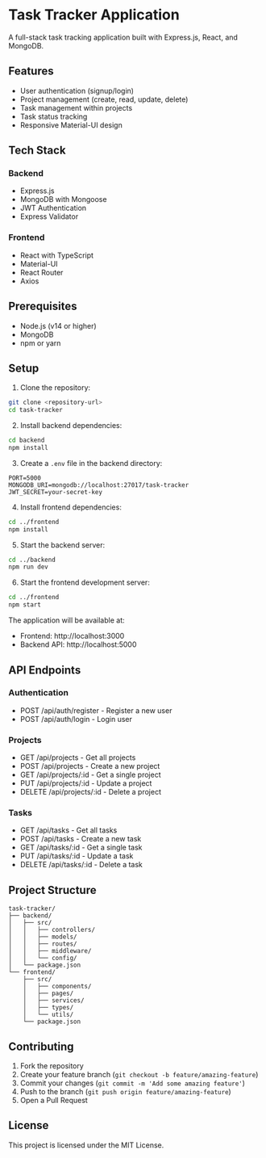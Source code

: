# Task Tracker Application

A full-stack task tracking application built with Express.js, React, and MongoDB.

## Features

- User authentication (signup/login)
- Project management (create, read, update, delete)
- Task management within projects
- Task status tracking
- Responsive Material-UI design

## Tech Stack

### Backend
- Express.js
- MongoDB with Mongoose
- JWT Authentication
- Express Validator

### Frontend
- React with TypeScript
- Material-UI
- React Router
- Axios

## Prerequisites

- Node.js (v14 or higher)
- MongoDB
- npm or yarn

## Setup

1. Clone the repository:
```bash
git clone <repository-url>
cd task-tracker
```

2. Install backend dependencies:
```bash
cd backend
npm install
```

3. Create a `.env` file in the backend directory:
```
PORT=5000
MONGODB_URI=mongodb://localhost:27017/task-tracker
JWT_SECRET=your-secret-key
```

4. Install frontend dependencies:
```bash
cd ../frontend
npm install
```

5. Start the backend server:
```bash
cd ../backend
npm run dev
```

6. Start the frontend development server:
```bash
cd ../frontend
npm start
```

The application will be available at:
- Frontend: http://localhost:3000
- Backend API: http://localhost:5000

## API Endpoints

### Authentication
- POST /api/auth/register - Register a new user
- POST /api/auth/login - Login user

### Projects
- GET /api/projects - Get all projects
- POST /api/projects - Create a new project
- GET /api/projects/:id - Get a single project
- PUT /api/projects/:id - Update a project
- DELETE /api/projects/:id - Delete a project

### Tasks
- GET /api/tasks - Get all tasks
- POST /api/tasks - Create a new task
- GET /api/tasks/:id - Get a single task
- PUT /api/tasks/:id - Update a task
- DELETE /api/tasks/:id - Delete a task

## Project Structure

```
task-tracker/
├── backend/
│   ├── src/
│   │   ├── controllers/
│   │   ├── models/
│   │   ├── routes/
│   │   ├── middleware/
│   │   └── config/
│   └── package.json
└── frontend/
    ├── src/
    │   ├── components/
    │   ├── pages/
    │   ├── services/
    │   ├── types/
    │   └── utils/
    └── package.json
```

## Contributing

1. Fork the repository
2. Create your feature branch (`git checkout -b feature/amazing-feature`)
3. Commit your changes (`git commit -m 'Add some amazing feature'`)
4. Push to the branch (`git push origin feature/amazing-feature`)
5. Open a Pull Request

## License

This project is licensed under the MIT License. 
